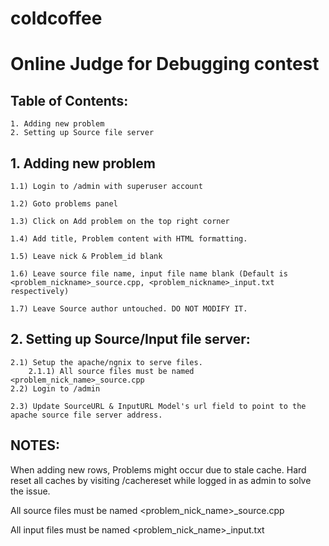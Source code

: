 # coldcoffee
# Online Judge for Debugging contest


## Table of Contents:


	1. Adding new problem
	2. Setting up Source file server


## 1. Adding new problem

	
	1.1) Login to /admin with superuser account

	1.2) Goto problems panel

	1.3) Click on Add problem on the top right corner

	1.4) Add title, Problem content with HTML formatting.

	1.5) Leave nick & Problem_id blank

	1.6) Leave source file name, input file name blank (Default is <problem_nickname>_source.cpp, <problem_nickname>_input.txt respectively)

	1.7) Leave Source author untouched. DO NOT MODIFY IT.


## 2. Setting up Source/Input file server:


	2.1) Setup the apache/ngnix to serve files.
		2.1.1) All source files must be named <problem_nick_name>_source.cpp
	2.2) Login to /admin

	2.3) Update SourceURL & InputURL Model's url field to point to the apache source file server address.



## NOTES:
When adding new rows, Problems might occur due to stale cache. Hard reset all caches by visiting /cachereset while logged in as admin to solve the issue.

All source files must be named <problem_nick_name>_source.cpp

All input files must be named <problem_nick_name>_input.txt